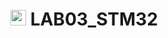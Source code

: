 # <img src="https://upload.wikimedia.org/wikipedia/commons/f/f0/HCMCUT.svg" alt="HCMUT" width="25" /> LAB03_STM32
